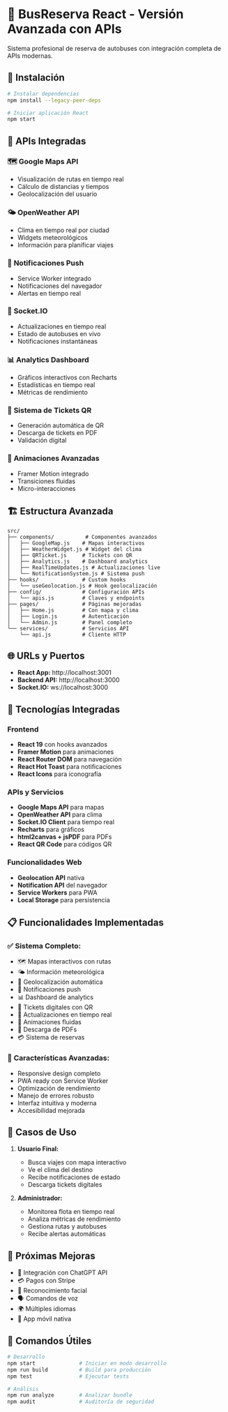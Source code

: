 # 🚌 BusReserva React - Versión Avanzada con APIs

Sistema profesional de reserva de autobuses con integración completa de APIs modernas.

## 🚀 Instalación

```bash
# Instalar dependencias
npm install --legacy-peer-deps

# Iniciar aplicación React
npm start
```

## 🌟 APIs Integradas

### 🗺️ **Google Maps API**
- Visualización de rutas en tiempo real
- Cálculo de distancias y tiempos
- Geolocalización del usuario

### 🌤️ **OpenWeather API**
- Clima en tiempo real por ciudad
- Widgets meteorológicos
- Información para planificar viajes

### 📱 **Notificaciones Push**
- Service Worker integrado
- Notificaciones del navegador
- Alertas en tiempo real

### 🔄 **Socket.IO**
- Actualizaciones en tiempo real
- Estado de autobuses en vivo
- Notificaciones instantáneas

### 📊 **Analytics Dashboard**
- Gráficos interactivos con Recharts
- Estadísticas en tiempo real
- Métricas de rendimiento

### 🎫 **Sistema de Tickets QR**
- Generación automática de QR
- Descarga de tickets en PDF
- Validación digital

### 🎨 **Animaciones Avanzadas**
- Framer Motion integrado
- Transiciones fluidas
- Micro-interacciones

## 🏗️ Estructura Avanzada

```
src/
├── components/          # Componentes avanzados
│   ├── GoogleMap.js    # Mapas interactivos
│   ├── WeatherWidget.js # Widget del clima
│   ├── QRTicket.js     # Tickets con QR
│   ├── Analytics.js    # Dashboard analytics
│   ├── RealTimeUpdates.js # Actualizaciones live
│   └── NotificationSystem.js # Sistema push
├── hooks/              # Custom hooks
│   └── useGeolocation.js # Hook geolocalización
├── config/             # Configuración APIs
│   └── apis.js         # Claves y endpoints
├── pages/              # Páginas mejoradas
│   ├── Home.js         # Con mapa y clima
│   ├── Login.js        # Autenticación
│   └── Admin.js        # Panel completo
└── services/           # Servicios API
    └── api.js          # Cliente HTTP
```

## 🌐 URLs y Puertos

- **React App:** http://localhost:3001
- **Backend API:** http://localhost:3000
- **Socket.IO:** ws://localhost:3000

## 🔧 Tecnologías Integradas

### Frontend
- **React 19** con hooks avanzados
- **Framer Motion** para animaciones
- **React Router DOM** para navegación
- **React Hot Toast** para notificaciones
- **React Icons** para iconografía

### APIs y Servicios
- **Google Maps API** para mapas
- **OpenWeather API** para clima
- **Socket.IO Client** para tiempo real
- **Recharts** para gráficos
- **html2canvas + jsPDF** para PDFs
- **React QR Code** para códigos QR

### Funcionalidades Web
- **Geolocation API** nativa
- **Notification API** del navegador
- **Service Workers** para PWA
- **Local Storage** para persistencia

## 📋 Funcionalidades Implementadas

### ✅ **Sistema Completo:**
- 🗺️ Mapas interactivos con rutas
- 🌤️ Información meteorológica
- 📍 Geolocalización automática
- 🔔 Notificaciones push
- 📊 Dashboard de analytics
- 🎫 Tickets digitales con QR
- 📱 Actualizaciones en tiempo real
- 🎨 Animaciones fluidas
- 📄 Descarga de PDFs
- 💳 Sistema de reservas

### 🚀 **Características Avanzadas:**
- Responsive design completo
- PWA ready con Service Worker
- Optimización de rendimiento
- Manejo de errores robusto
- Interfaz intuitiva y moderna
- Accesibilidad mejorada

## 🎯 Casos de Uso

1. **Usuario Final:**
   - Busca viajes con mapa interactivo
   - Ve el clima del destino
   - Recibe notificaciones de estado
   - Descarga tickets digitales

2. **Administrador:**
   - Monitorea flota en tiempo real
   - Analiza métricas de rendimiento
   - Gestiona rutas y autobuses
   - Recibe alertas automáticas

## 🔮 Próximas Mejoras

- 🤖 Integración con ChatGPT API
- 💳 Pagos con Stripe
- 📸 Reconocimiento facial
- 🗣️ Comandos de voz
- 🌍 Múltiples idiomas
- 📱 App móvil nativa

## 🚀 Comandos Útiles

```bash
# Desarrollo
npm start              # Iniciar en modo desarrollo
npm run build          # Build para producción
npm test               # Ejecutar tests

# Análisis
npm run analyze        # Analizar bundle
npm audit              # Auditoría de seguridad
```